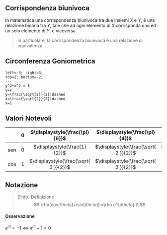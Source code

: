 ## Corrispondenza biunivoca
In matematica una corrispondenza biunivoca tra due insiemi $X$ e $Y$, è una relazione binaria tra 
$Y$, tale che ad ogni elemento di $X$ corrisponda uno ed un solo elemento di $Y$, e viceversa
>In particolare, la corrispondenza biunivoca è una relazione di equivalenza.

## Circonferenza Goniometrica

```desmos-graph
left=-3; right=3;
top=2; bottom=-2;
---
y^2+x^2 = 1
y=x
y=\frac{\sqrt{2}}{2}|dashed
x=\frac{\sqrt{2}}{2}|dashed
x=1
```

## Valori Notevoli
|     | 0   |    $\displaystyle{\frac{\pi}{6}}$     |    $\displaystyle{\frac{\pi}{4}}$     |    $\displaystyle{\frac{\pi}{3}}$     | $\displaystyle{\frac{\pi}{2}}$ |
| --- | --- |:-------------------------------------:|:-------------------------------------:|:-------------------------------------:|:------------------------------:|
| sen | $0$ |     $\displaystyle{\frac{1}{2}}$      | $\displaystyle{\frac{\sqrt{ 2 }}{2}}$ | $\displaystyle{\frac{\sqrt{ 3 }}{2}}$ |              $1$               |
| cos | $1$ | $\displaystyle{\frac{\sqrt{ 3 }}{2}}$ | $\displaystyle{\frac{\sqrt{ 2 }}{2}}$ |     $\displaystyle{\frac{1}{2}}$      |              $0$               |

## Notazione
>[!info] Definizione
>$$
\rho(cos(\theta)+isin(\theta)):=\rho e^{i\theta} \\
>$$
#### Osservazione
$e^{i\pi}=-1\Leftrightarrow e^{i\pi}+1 = 0$